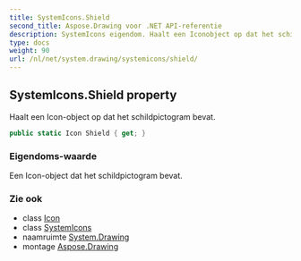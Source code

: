 ```yaml
---
title: SystemIcons.Shield
second_title: Aspose.Drawing voor .NET API-referentie
description: SystemIcons eigendom. Haalt een Iconobject op dat het schildpictogram bevat.
type: docs
weight: 90
url: /nl/net/system.drawing/systemicons/shield/
---
```

## SystemIcons.Shield property

Haalt een Icon-object op dat het schildpictogram bevat.

```csharp
public static Icon Shield { get; }
```

### Eigendoms-waarde

Een Icon-object dat het schildpictogram bevat.

### Zie ook

* class [Icon](../../icon/)
* class [SystemIcons](../)
* naamruimte [System.Drawing](../../systemicons/)
* montage [Aspose.Drawing](../../../)


